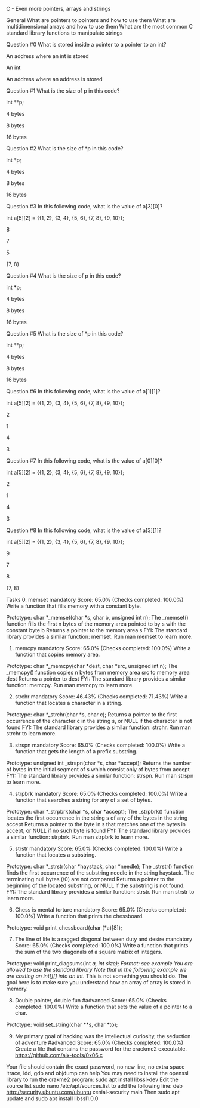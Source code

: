 C - Even more pointers, arrays and strings

General
What are pointers to pointers and how to use them
What are multidimensional arrays and how to use them
What are the most common C standard library functions to manipulate strings


Question #0
What is stored inside a pointer to a pointer to an int?


An address where an int is stored


An int


An address where an address is stored

Question #1
What is the size of p in this code?

int **p;

4 bytes


8 bytes


16 bytes

Question #2
What is the size of *p in this code?

int *p;

4 bytes


8 bytes


16 bytes

Question #3
In this following code, what is the value of a[3][0]?

int a[5][2] = {{1, 2}, {3, 4}, {5, 6}, {7, 8}, {9, 10}};

8


7


5


{7, 8}

Question #4
What is the size of p in this code?

int *p;

4 bytes


8 bytes


16 bytes

Question #5
What is the size of *p in this code?

int **p;

4 bytes


8 bytes


16 bytes

Question #6
In this following code, what is the value of a[1][1]?

int a[5][2] = {{1, 2}, {3, 4}, {5, 6}, {7, 8}, {9, 10}};

2


1


4


3

Question #7
In this following code, what is the value of a[0][0]?

int a[5][2] = {{1, 2}, {3, 4}, {5, 6}, {7, 8}, {9, 10}};

2


1


4


3

Question #8
In this following code, what is the value of a[3][1]?

int a[5][2] = {{1, 2}, {3, 4}, {5, 6}, {7, 8}, {9, 10}};

9


7


8


{7, 8}


Tasks
0. memset
mandatory
Score: 65.0% (Checks completed: 100.0%)
Write a function that fills memory with a constant byte.

Prototype: char *_memset(char *s, char b, unsigned int n);
The _memset() function fills the first n bytes of the memory area pointed to by s with the constant byte b
Returns a pointer to the memory area s
FYI: The standard library provides a similar function: memset. Run man memset to learn more.


1. memcpy
mandatory
Score: 65.0% (Checks completed: 100.0%)
Write a function that copies memory area.

Prototype: char *_memcpy(char *dest, char *src, unsigned int n);
The _memcpy() function copies n bytes from memory area src to memory area dest
Returns a pointer to dest
FYI: The standard library provides a similar function: memcpy. Run man memcpy to learn more.


2. strchr
mandatory
Score: 46.43% (Checks completed: 71.43%)
Write a function that locates a character in a string.

Prototype: char *_strchr(char *s, char c);
Returns a pointer to the first occurrence of the character c in the string s, or NULL if the character is not found
FYI: The standard library provides a similar function: strchr. Run man strchr to learn more.


3. strspn
mandatory
Score: 65.0% (Checks completed: 100.0%)
Write a function that gets the length of a prefix substring.

Prototype: unsigned int _strspn(char *s, char *accept);
Returns the number of bytes in the initial segment of s which consist only of bytes from accept
FYI: The standard library provides a similar function: strspn. Run man strspn to learn more.


4. strpbrk
mandatory
Score: 65.0% (Checks completed: 100.0%)
Write a function that searches a string for any of a set of bytes.

Prototype: char *_strpbrk(char *s, char *accept);
The _strpbrk() function locates the first occurrence in the string s of any of the bytes in the string accept
Returns a pointer to the byte in s that matches one of the bytes in accept, or NULL if no such byte is found
FYI: The standard library provides a similar function: strpbrk. Run man strpbrk to learn more.


5. strstr
mandatory
Score: 65.0% (Checks completed: 100.0%)
Write a function that locates a substring.

Prototype: char *_strstr(char *haystack, char *needle);
The _strstr() function finds the first occurrence of the substring needle in the string haystack. The terminating null bytes (\0) are not compared
Returns a pointer to the beginning of the located substring, or NULL if the substring is not found.
FYI: The standard library provides a similar function: strstr. Run man strstr to learn more.


6. Chess is mental torture
mandatory
Score: 65.0% (Checks completed: 100.0%)
Write a function that prints the chessboard.

Prototype: void print_chessboard(char (*a)[8]);


7. The line of life is a ragged diagonal between duty and desire
mandatory
Score: 65.0% (Checks completed: 100.0%)
Write a function that prints the sum of the two diagonals of a square matrix of integers.

Prototype: void print_diagsums(int *a, int size);
Format: see example
You are allowed to use the standard library
Note that in the following example we are casting an int[][] into an int*. This is not something you should do. The goal here is to make sure you understand how an array of array is stored in memory.


8. Double pointer, double fun
#advanced
Score: 65.0% (Checks completed: 100.0%)
Write a function that sets the value of a pointer to a char.

Prototype: void set_string(char **s, char *to);


9. My primary goal of hacking was the intellectual curiosity, the seduction of adventure
#advanced
Score: 65.0% (Checks completed: 100.0%)
Create a file that contains the password for the crackme2 executable.
https://github.com/alx-tools/0x06.c

Your file should contain the exact password, no new line, no extra space
ltrace, ldd, gdb and objdump can help
You may need to install the openssl library to run the crakme2 program: sudo apt install libssl-dev
Edit the source list sudo nano /etc/apt/sources.list to add the following line: deb http://security.ubuntu.com/ubuntu xenial-security main Then sudo apt update and sudo apt install libssl1.0.0
